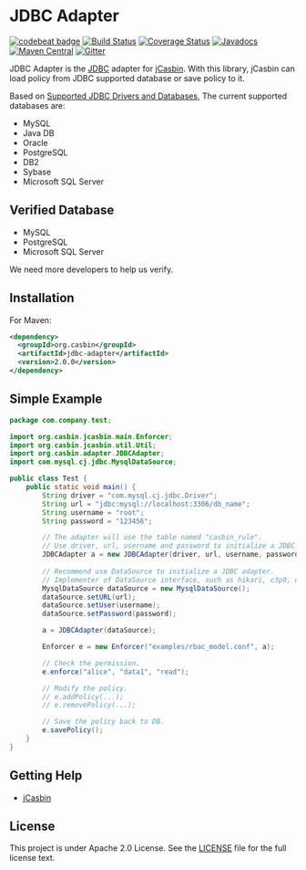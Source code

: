 JDBC Adapter
====

[![codebeat badge](https://codebeat.co/badges/df265133-60a0-4ee7-b57d-25fd27273905)](https://codebeat.co/projects/github-com-jcasbin-jdbc-adapter-master)
[![Build Status](https://travis-ci.org/jcasbin/jdbc-adapter.svg?branch=master)](https://travis-ci.org/jcasbin/jdbc-adapter)
[![Coverage Status](https://coveralls.io/repos/github/jcasbin/jdbc-adapter/badge.svg?branch=master)](https://coveralls.io/github/jcasbin/jdbc-adapter?branch=master)
[![Javadocs](https://www.javadoc.io/badge/org.casbin/jdbc-adapter.svg)](https://www.javadoc.io/doc/org.casbin/jdbc-adapter)
[![Maven Central](https://img.shields.io/maven-central/v/org.casbin/jdbc-adapter.svg)](https://mvnrepository.com/artifact/org.casbin/jdbc-adapter/latest)
[![Gitter](https://badges.gitter.im/Join%20Chat.svg)](https://gitter.im/casbin/lobby)

JDBC Adapter is the [JDBC](https://en.wikipedia.org/wiki/Java_Database_Connectivity) adapter for [jCasbin](https://github.com/casbin/jcasbin). With this library, jCasbin can load policy from JDBC supported database or save policy to it.

Based on [Supported JDBC Drivers and Databases](https://docs.oracle.com/cd/E19226-01/820-7688/gawms/index.html), The current supported databases are:

- MySQL
- Java DB
- Oracle
- PostgreSQL
- DB2
- Sybase
- Microsoft SQL Server

## Verified Database

- MySQL
- PostgreSQL
- Microsoft SQL Server

We need more developers to help us verify. 

## Installation

For Maven:

```xml
<dependency>
  <groupId>org.casbin</groupId>
  <artifactId>jdbc-adapter</artifactId>
  <version>2.0.0</version>
</dependency>
```

## Simple Example

```java
package com.company.test;

import org.casbin.jcasbin.main.Enforcer;
import org.casbin.jcasbin.util.Util;
import org.casbin.adapter.JDBCAdapter;
import com.mysql.cj.jdbc.MysqlDataSource;

public class Test {
    public static void main() {
        String driver = "com.mysql.cj.jdbc.Driver";
        String url = "jdbc:mysql://localhost:3306/db_name";
        String username = "root";
        String password = "123456";

        // The adapter will use the table named "casbin_rule".
        // Use driver, url, username and password to initialize a JDBC adapter.
        JDBCAdapter a = new JDBCAdapter(driver, url, username, password); 
        
        // Recommend use DataSource to initialize a JDBC adapter.
        // Implementer of DataSource interface, such as hikari, c3p0, durid, etc.
        MysqlDataSource dataSource = new MysqlDataSource();
        dataSource.setURL(url);
        dataSource.setUser(username);
        dataSource.setPassword(password);

        a = JDBCAdapter(dataSource);        

        Enforcer e = new Enforcer("examples/rbac_model.conf", a);

        // Check the permission.
        e.enforce("alice", "data1", "read");

        // Modify the policy.
        // e.addPolicy(...);
        // e.removePolicy(...);

        // Save the policy back to DB.
        e.savePolicy();
    }
}
```

## Getting Help

- [jCasbin](https://github.com/casbin/jcasbin)

## License

This project is under Apache 2.0 License. See the [LICENSE](LICENSE) file for the full license text.